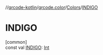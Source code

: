 //[qrcode-kotlin](../../../index.md)/[qrcode.color](../index.md)/[Colors](index.md)/[INDIGO](-i-n-d-i-g-o.md)

# INDIGO

[common]\
const val [INDIGO](-i-n-d-i-g-o.md): [Int](https://kotlinlang.org/api/latest/jvm/stdlib/kotlin-stdlib/kotlin/-int/index.html)
